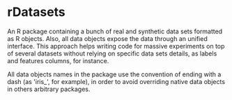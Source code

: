 # rDatasets
An R package containing a bunch of real and synthetic data sets formatted as R objects. Also, all data objects expose the data through an unified interface. This approach helps writing code for massive experiments on top of several datasets without relying on specific data sets details, as labels and features columns, for instance.

All data objects names in the package use the convention of ending with a dash (as 'iris_', for example), in order to avoid overriding native data objects in others arbitrary packages.
